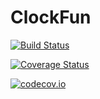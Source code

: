 # ClockFun

[![Build Status](https://travis-ci.org/malmaud/ClockFun.jl.svg?branch=master)](https://travis-ci.org/malmaud/ClockFun.jl)

[![Coverage Status](https://coveralls.io/repos/malmaud/ClockFun.jl/badge.svg?branch=master&service=github)](https://coveralls.io/github/malmaud/ClockFun.jl?branch=master)

[![codecov.io](http://codecov.io/github/malmaud/ClockFun.jl/coverage.svg?branch=master)](http://codecov.io/github/malmaud/ClockFun.jl?branch=master)
